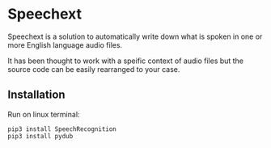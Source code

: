 # Speechext
Speechext is a solution to automatically write down what is spoken in one or more English language audio files.

It has been thought to work with a speific context of audio files but the source code can be easily rearranged to your case.

## Installation

Run on linux terminal:
```
pip3 install SpeechRecognition
pip3 install pydub
```
